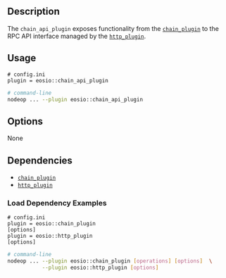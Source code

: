 ## Description

The `chain_api_plugin` exposes functionality from the [`chain_plugin`](chain-plugin.md) to the RPC API interface managed by the [`http_plugin`](http-plugin.md).

## Usage

```console
# config.ini
plugin = eosio::chain_api_plugin
```
```sh
# command-line
nodeop ... --plugin eosio::chain_api_plugin
```

## Options

None

## Dependencies

* [`chain_plugin`](chain-plugin.md)
* [`http_plugin`](http-plugin.md)

### Load Dependency Examples

```console
# config.ini
plugin = eosio::chain_plugin
[options]
plugin = eosio::http_plugin
[options]
```
```sh
# command-line
nodeop ... --plugin eosio::chain_plugin [operations] [options]  \
           --plugin eosio::http_plugin [options]
```
